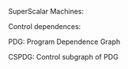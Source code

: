 SuperScalar Machines:

Control dependences:

PDG: Program Dependence Graph

CSPDG: Control subgraph of PDG
